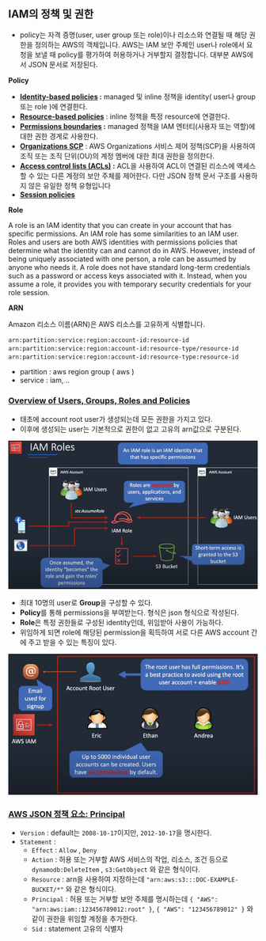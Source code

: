 ## IAM의 정책 및 권한

- policy는 자격 증명(user, user group 또는 role)이나 리소스와 연결될 때 해당 권한을 정의하는 AWS의 객체입니다. AWS는 IAM 보안 주체인 user나 role에서 요청을 보낼 때 policy를 평가하여 허용하거나 거부할지 결정합니다. 대부분 AWS에서 JSON 문서로 저장된다.

**Policy**

- **[Identity-based policies](https://docs.aws.amazon.com/IAM/latest/UserGuide/access_policies.html#policies_id-based) :** managed 및 inline 정책을 identity( user나 group 또는 role )에 연결한다.
- **[Resource-based policies](https://docs.aws.amazon.com/IAM/latest/UserGuide/access_policies.html#policies_resource-based)** : inline 정책을 특정 resource에 연결한다.
- **[Permissions boundaries](https://docs.aws.amazon.com/IAM/latest/UserGuide/access_policies.html#policies_bound) :** managed 정책을 IAM 엔터티(사용자 또는 역할)에 대한 권한 경계로 사용한다.
- **[Organizations SCP](https://docs.aws.amazon.com/ko_kr/IAM/latest/UserGuide/access_policies.html#policies_scp)** : AWS Organizations 서비스 제어 정책(SCP)을 사용하여 조직 또는 조직 단위(OU)의 계정 멤버에 대한 최대 권한을 정의한다.
- **[Access control lists (ACLs)](https://docs.aws.amazon.com/IAM/latest/UserGuide/access_policies.html#policies_acl) :** ACL을 사용하여 ACL이 연결된 리소스에 액세스할 수 있는 다른 계정의 보안 주체를 제어한다. 다만 JSON 정책 문서 구조를 사용하지 않은 유일한 정책 유형입니다
- **[Session policies](https://docs.aws.amazon.com/IAM/latest/UserGuide/access_policies.html#policies_session)**

**Role**

A role is an IAM identity that you can create in your account that has specific permissions. An IAM role has some similarities to an IAM user. Roles and users are both AWS identities with permissions policies that determine what the identity can and cannot do in AWS. However, instead of being uniquely associated with one person, a role can be assumed by anyone who needs it. A role does not have standard long-term credentials such as a password or access keys associated with it. Instead, when you assume a role, it provides you with temporary security credentials for your role session.

**ARN**

Amazon 리소스 이름(ARN)은 AWS 리소스를 고유하게 식별합니다.

```bash
arn:partition:service:region:account-id:resource-id
arn:partition:service:region:account-id:resource-type/resource-id
arn:partition:service:region:account-id:resource-type:resource-id
```

- partition : aws  region group ( aws )
- service : iam, ..


### [Overview of Users, Groups, Roles and Policies](https://www.youtube.com/watch?v=PjKvwxTTSUk)

- 태초에 account root user가 생성되는데 모든 권한을 가지고 있다.
- 이후에 생성되는 user는 기본적으로 권한이 없고 고유의 arn값으로 구분된다.

![Untitled](./img/Untitled13.png)

- 최대 10명의 user로 **Group**을 구성할 수 있다.
- **Policy**를 통해 permissions을 부여받는다. 형식은 json 형식으로 작성된다.
- **Role**은 특정 권한들로 구성된 identity인데, 위임받아 사용이 가능하다.
- 위임하게 되면 role에 해당된 permission을 획득하여 서로 다른 AWS account 간에 주고 받을 수 있는 특징이 있다.

![Untitled](./img/Untitled14.png)

### [AWS JSON 정책 요소: Principal](https://docs.aws.amazon.com/ko_kr/IAM/latest/UserGuide/reference_policies_elements_principal.html)

- `Version` : default는 `2008-10-17`이지만, `2012-10-17`을 명시한다.
- `Statement` :
    - `Effect` : `Allow` , `Deny`
    - `Action` : 허용 또는 거부할 AWS 서비스의 작업, 리소스, 조건 등으로 `dynamodb:DeleteItem` , `s3:GetObject` 와 같은 형식이다.
    - `Resource` : arn을 사용하여 지정하는데 `"arn:aws:s3:::DOC-EXAMPLE-BUCKET/*"` 와 같은 형식이다.
    - `Principal` : 허용 또는 거부할 보안 주체를 명시하는데 `{ "AWS": "arn:aws:iam::123456789012:root" }`,  `{ "AWS": "123456789012" }` 와 같이 권한을 위임할 계정을 추가한다.
    - `Sid` : statement 고유의 식별자